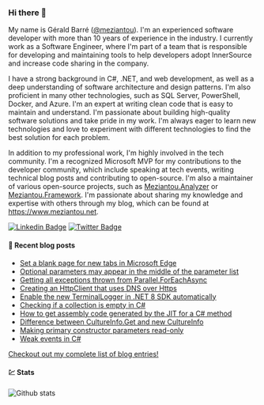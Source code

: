 ### Hi there 👋

My name is Gérald Barré ([@meziantou](https://twitter.com/meziantou)). I'm an experienced software developer with more than 10 years of experience in the industry. I currently work as a Software Engineer, where I'm part of a team that is responsible for developing and maintaining tools to help developers adopt InnerSource and increase code sharing in the company.

I have a strong background in C#, .NET, and web development, as well as a deep understanding of software architecture and design patterns. I'm also proficient in many other technologies, such as SQL Server, PowerShell, Docker, and Azure. I'm an expert at writing clean code that is easy to maintain and understand. I'm passionate about building high-quality software solutions and take pride in my work. I'm always eager to learn new technologies and love to experiment with different technologies to find the best solution for each problem.

In addition to my professional work, I'm highly involved in the tech community. I'm a recognized Microsoft MVP for my contributions to the developer community, which include speaking at tech events, writing technical blog posts and contributing to open-source. I'm also a maintainer of various open-source projects, such as [Meziantou.Analyzer](https://github.com/meziantou/Meziantou.Analyzer) or [Meziantou.Framework](https://github.com/meziantou/Meziantou.Framework). I'm passionate about sharing my knowledge and expertise with others through my blog, which can be found at <https://www.meziantou.net>.

[![Linkedin Badge](https://img.shields.io/badge/-LinkedIn-blue?style=flat-square&logo=Linkedin&logoColor=white&link=https://www.linkedin.com/in/meziantou/)](https://www.linkedin.com/in/meziantou/)
[![Twitter Badge](https://img.shields.io/badge/-Twitter-1ca0f1?style=flat-square&labelColor=1ca0f1&logo=twitter&logoColor=white&link=https://twitter.com/meziantou)](https://twitter.com/meziantou)

#### 📗 Recent blog posts

<!--START_SECTION:feed-->
* [Set a blank page for new tabs in Microsoft Edge](https:&#x2F;&#x2F;www.meziantou.net&#x2F;set-a-blank-page-for-new-tabs-in-microsoft-edge.htm?utm_medium&#x3D;social&amp;utm_source&#x3D;syndication)
* [Optional parameters may appear in the middle of the parameter list](https:&#x2F;&#x2F;www.meziantou.net&#x2F;optional-parameters.htm?utm_medium&#x3D;social&amp;utm_source&#x3D;syndication)
* [Getting all exceptions thrown from Parallel.ForEachAsync](https:&#x2F;&#x2F;www.meziantou.net&#x2F;getting-all-exceptions-thrown-from-parallel-foreachasync.htm?utm_medium&#x3D;social&amp;utm_source&#x3D;syndication)
* [Creating an HttpClient that uses DNS over Https](https:&#x2F;&#x2F;www.meziantou.net&#x2F;creating-an-httpclient-that-uses-dns-over-https.htm?utm_medium&#x3D;social&amp;utm_source&#x3D;syndication)
* [Enable the new TerminalLogger in .NET 8 SDK automatically](https:&#x2F;&#x2F;www.meziantou.net&#x2F;enable-the-new-terminallogger-in-dotnet-8-sdk-automatically.htm?utm_medium&#x3D;social&amp;utm_source&#x3D;syndication)
* [Checking if a collection is empty in C#](https:&#x2F;&#x2F;www.meziantou.net&#x2F;checking-if-a-collection-is-empty-in-csharp.htm?utm_medium&#x3D;social&amp;utm_source&#x3D;syndication)
* [How to get assembly code generated by the JIT for a C# method](https:&#x2F;&#x2F;www.meziantou.net&#x2F;how-to-get-assembly-code-generated-by-the-jit-for-a-csharp-method.htm?utm_medium&#x3D;social&amp;utm_source&#x3D;syndication)
* [Difference between CultureInfo.Get and new CultureInfo](https:&#x2F;&#x2F;www.meziantou.net&#x2F;difference-between-cultureinfo-get-and-new-cultureinfo.htm?utm_medium&#x3D;social&amp;utm_source&#x3D;syndication)
* [Making primary constructor parameters read-only](https:&#x2F;&#x2F;www.meziantou.net&#x2F;making-primary-constructor-parameters-read-only.htm?utm_medium&#x3D;social&amp;utm_source&#x3D;syndication)
* [Weak events in C#](https:&#x2F;&#x2F;www.meziantou.net&#x2F;weak-events-in-csharp.htm?utm_medium&#x3D;social&amp;utm_source&#x3D;syndication)
<!--END_SECTION:feed-->

[Checkout out my complete list of blog entries!](https://www.meziantou.net/archives.htm)

#### 💹 Stats

![Github stats](https://github-readme-stats.vercel.app/api?username=meziantou&show_icons=true&hide_border=true)
